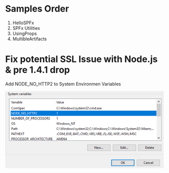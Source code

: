 # Samples Order

1. HelloSPFx
2. SPFx Utilities
3. UsingProps
4. MultibleArtifacts

# Fix potential SSL Issue with Node.js & pre 1.4.1 drop

Add NODE_NO_HTTP2 to System Environmen Variables

![NoHttp2](_Images/noHttp2.png)
